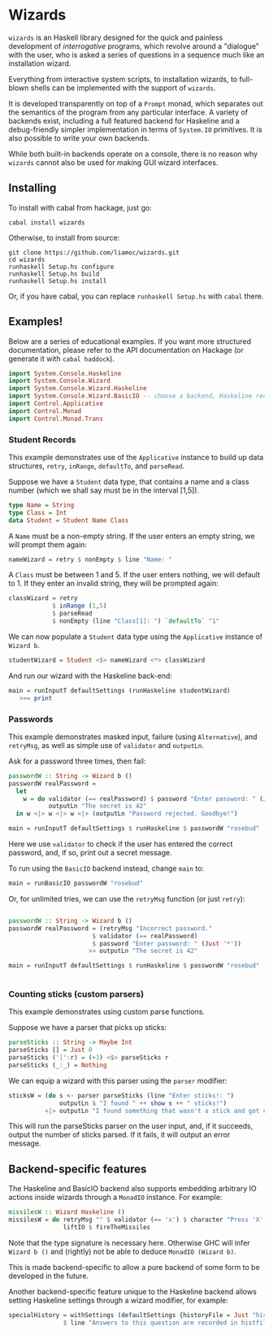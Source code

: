 # Wizards

`wizards` is an Haskell library designed for the quick and painless development of *interrogative* programs, which revolve around a "dialogue" with the user, who is asked a series of questions in a sequence much like an installation wizard.

Everything from interactive system scripts, to installation wizards, to full-blown shells can be implemented with the support of `wizards`.

It is developed transparently on top of a `Prompt` monad, which separates out the semantics of the program from any particular interface. A variety of backends exist, including a full featured backend for Haskeline and a debug-friendly simpler implementation in terms of `System.IO` primitives. It is also possible to write your own backends. 

While both built-in backends operate on a console, there is no reason why `wizards` cannot also be used for making GUI wizard interfaces.


## Installing

To install with cabal from hackage, just go:

```
cabal install wizards
```

Otherwise, to install from source:

```
git clone https://github.com/liamoc/wizards.git
cd wizards
runhaskell Setup.hs configure
runhaskell Setup.hs build
runhaskell Setup.hs install
```

Or, if you have cabal, you can replace `runhaskell Setup.hs` with `cabal` there.

## Examples!

Below are a series of educational examples. If you want more structured documentation, please refer to the API documentation on Hackage (or generate it with `cabal haddock`).

```haskell
import System.Console.Haskeline
import System.Console.Wizard
import System.Console.Wizard.Haskeline
import System.Console.Wizard.BasicIO -- choose a backend, Haskeline recommended.
import Control.Applicative
import Control.Monad
import Control.Monad.Trans
```
### Student Records

This example demonstrates use of the `Applicative` instance to build up data structures, `retry`, `inRange`, `defaultTo`, and `parseRead`.


Suppose we have a `Student` data type, that contains a name and a class number (which we shall say must be in the interval [1,5]).

```haskell
type Name = String
type Class = Int 
data Student = Student Name Class
```

A `Name` must be a non-empty string. If the user enters an empty string, we will prompt them again:

```haskell
nameWizard = retry $ nonEmpty $ line "Name: "
```

A `Class` must be between 1 and 5. If the user enters nothing, we will default to 1. If they enter an invalid string, they will be prompted again:

```haskell
classWizard = retry 
            $ inRange (1,5) 
            $ parseRead 
            $ nonEmpty (line "Class[1]: ") `defaultTo` "1"
```

We can now populate a `Student` data type using the `Applicative` instance of `Wizard b`.

```haskell
studentWizard = Student <$> nameWizard <*> classWizard
```

And run our wizard with the Haskeline back-end:

```haskell
main = runInputT defaultSettings (runHaskeline studentWizard) 
   >>= print
```

### Passwords

This example demonstrates masked input, failure (using `Alternative`), and `retryMsg`, as well as simple use of `validator` and `outputLn`.

Ask for a password three times, then fail:

```haskell
passwordW :: String -> Wizard b ()
passwordW realPassword = 
  let 
    w = do validator (== realPassword) $ password "Enter password: " (Just '*') 
           outputLn "The secret is 42"
  in w <|> w <|> w <|> (outputLn "Password rejected. Goodbye!")

main = runInputT defaultSettings $ runHaskeline $ passwordW "rosebud"

```

Here we use `validator` to check if the user has entered the correct password, and, if so, print out a secret message.

To run using the `BasicIO` backend instead, change `main` to:

```haskell
main = runBasicIO passwordW "rosebud"
```

Or, for unlimited tries, we can use the `retryMsg` function (or just `retry`):

```haskell

passwordW :: String -> Wizard b ()
passwordW realPassword = (retryMsg "Incorrect password." 
                       $ validator (== realPassword) 
                       $ password "Enter password: " (Just '*'))
                      >> outputLn "The secret is 42"

main = runInputT defaultSettings $ runHaskeline $ passwordW "rosebud"
          
```


### Counting sticks (custom parsers)

This example demonstrates using custom parse functions.

Suppose we have a parser that picks up sticks:

```haskell
parseSticks :: String -> Maybe Int
parseSticks [] = Just 0
parseSticks ('|':r) = (+1) <$> parseSticks r
parseSticks (_:_) = Nothing
```

We can equip a wizard with this parser using the `parser` modifier:

```haskell
sticksW = (do s <- parser parseSticks (line "Enter sticks!: ")
              outputLn $ "I found " ++ show s ++ " sticks!")
          <|> outputLn "I found something that wasn't a stick and got confused."
```

This will run the parseSticks parser on the user input, and, if it succeeds, output the number of sticks parsed. If it fails, it will output an error message.

## Backend-specific features

The Haskeline and BasicIO backend also supports embedding arbitrary IO actions inside wizards through a `MonadIO` instance. For example:

```haskell
missilesW :: Wizard Haskeline ()
missilesW = do retryMsg "" $ validator (== 'x') $ character "Press 'X' to fire the missiles"
               liftIO $ fireTheMissiles
```

Note that the type signature is necessary here. Otherwise GHC will infer `Wizard b ()` and (rightly) not be able to deduce `MonadIO (Wizard b)`. 
               
This is made backend-specific to allow a pure backend of some form to be developed in the future.

Another backend-specific feature unique to the Haskeline backend allows setting Haskeline settings through a wizard modifier, for example:

```haskell
specialHistory = withSettings (defaultSettings {historyFile = Just "histfile"})
               $ line "Answers to this question are recorded in histfile" >>= output
```
